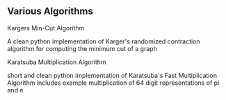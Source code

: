 Various Algorithms
--------------------------



Kargers Min-Cut Algorithm

A clean python implementation of Karger's
randomized contraction algorithm for computing the minimum cut of a graph


Karatsuba Multiplication Algorithm

short and clean python implementation of Karatsuba's Fast Multiplication Algorithm
includes example multiplication of 64 digit representations of pi and e

